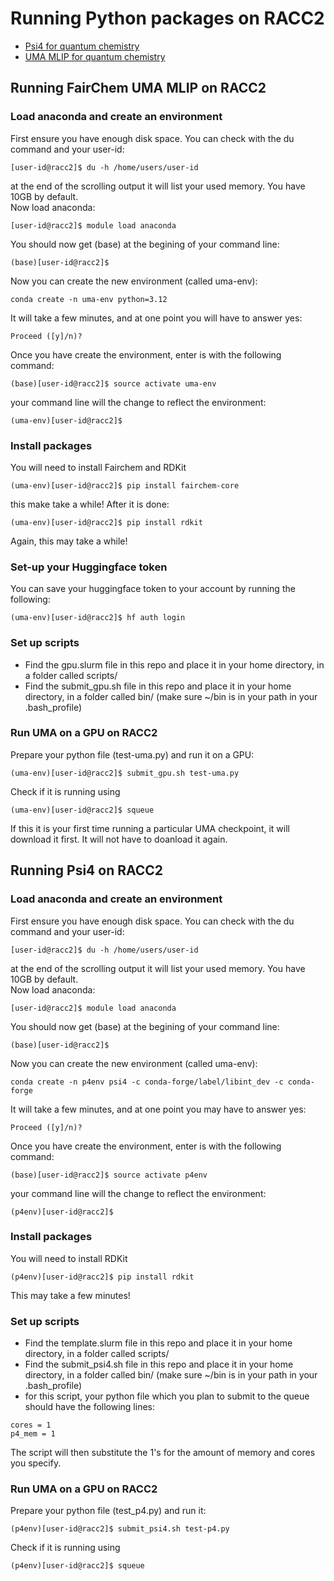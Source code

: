# Running Python packages on RACC2

- [Psi4 for quantum chemistry](#running-psi4-on-racc2) <br>
- [UMA MLIP for quantum chemistry](#running-fairchem-uma-mlip-on-racc2) <br>

## Running FairChem UMA MLIP on RACC2
### Load anaconda and create an environment
First ensure you have enough disk space. You can check with the du command and your user-id:
```
[user-id@racc2]$ du -h /home/users/user-id
```
at the end of the scrolling output it will list your used memory. You have 10GB by default. <br>
Now load anaconda:
```
[user-id@racc2]$ module load anaconda
```
You should now get (base) at the begining of your command line:
```
(base)[user-id@racc2]$
```
Now you can create the new environment (called uma-env):
```
conda create -n uma-env python=3.12
```
It will take a few minutes, and at one point you will have to answer yes:
```
Proceed ([y]/n)?
```
Once you have create the environment, enter is with the following command:
```
(base)[user-id@racc2]$ source activate uma-env
```
your command line will the change to reflect the environment:
```
(uma-env)[user-id@racc2]$
```

### Install packages
You will need to install Fairchem and RDKit
```
(uma-env)[user-id@racc2]$ pip install fairchem-core
```
this make take a while! After it is done:
```
(uma-env)[user-id@racc2]$ pip install rdkit
```
Again, this may take a while!

### Set-up your Huggingface token
You can save your huggingface token to your account by running the following:
```
(uma-env)[user-id@racc2]$ hf auth login
```
### Set up scripts
- Find the gpu.slurm file in this repo and place it in your home directory, in a folder called scripts/
- Find the submit_gpu.sh file in this repo and place it in your home directory, in a folder called bin/
(make sure ~/bin is in your path in your .bash_profile)

### Run UMA on a GPU on RACC2
Prepare your python file (test-uma.py) and run it on a GPU:
```
(uma-env)[user-id@racc2]$ submit_gpu.sh test-uma.py
```
Check if it is running using
```
(uma-env)[user-id@racc2]$ squeue
```
If this it is your first time running a particular UMA checkpoint, it will download it first. It will not have to doanload it again. 

## Running Psi4 on RACC2
### Load anaconda and create an environment
First ensure you have enough disk space. You can check with the du command and your user-id:
```
[user-id@racc2]$ du -h /home/users/user-id
```
at the end of the scrolling output it will list your used memory. You have 10GB by default. <br>
Now load anaconda:
```
[user-id@racc2]$ module load anaconda
```
You should now get (base) at the begining of your command line:
```
(base)[user-id@racc2]$
```
Now you can create the new environment (called uma-env):
```
conda create -n p4env psi4 -c conda-forge/label/libint_dev -c conda-forge
```
It will take a few minutes, and at one point you may have to answer yes:
```
Proceed ([y]/n)?
```
Once you have create the environment, enter is with the following command:
```
(base)[user-id@racc2]$ source activate p4env
```
your command line will the change to reflect the environment:
```
(p4env)[user-id@racc2]$
```

### Install packages
You will need to install RDKit
```
(p4env)[user-id@racc2]$ pip install rdkit
```
This may take a few minutes!

### Set up scripts
- Find the template.slurm file in this repo and place it in your home directory, in a folder called scripts/
- Find the submit_psi4.sh file in this repo and place it in your home directory, in a folder called bin/
(make sure ~/bin is in your path in your .bash_profile)
- for this script, your python file which you plan to submit to the queue should have the following lines:
```
cores = 1
p4_mem = 1
```
The script will then substitute the 1's for the amount of memory and cores you specify.

### Run UMA on a GPU on RACC2
Prepare your python file (test_p4.py) and run it:
```
(p4env)[user-id@racc2]$ submit_psi4.sh test-p4.py
```
Check if it is running using
```
(p4env)[user-id@racc2]$ squeue
```
